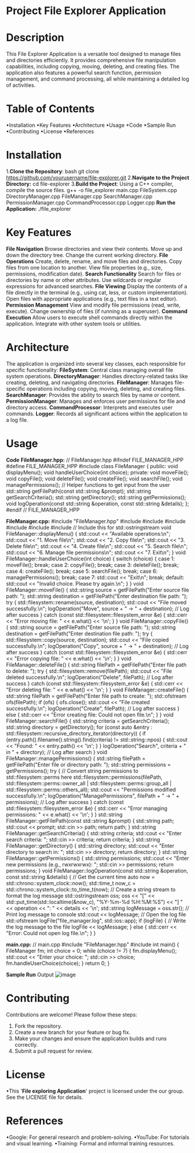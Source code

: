 #  Project File Explorer Application
# Description
This File Explorer Application is a versatile tool designed to manage files and directories efficiently. It provides comprehensive file manipulation capabilities, including copying, moving, deleting, and creating files. The application also features a powerful search function, permission management, and command processing, all while maintaining a detailed log of activities.
# Table of Contents
•Installation
•Key Features
•Architecture
•Usage
    *Code
    *Sample Run
•Contributing
•License
•References
# Installation
1.**Clone the Repository**:
bash
git clone https://github.com/yourusername/file-explorer.git
2.**Navigate to the Project Directory:**
 cd file-explorer
3.**Build the Project**:
Using a C++ compiler, compile the source files.
   g++ -o file_explorer main.cpp FileSystem.cpp DirectoryManager.cpp FileManager.cpp SearchManager.cpp PermissionManager.cpp CommandProcessor.cpp Logger.cpp
**Run the Application:**
./file_explorer
# Key Features
**File Navigation**
Browse directories and view their contents.
Move up and down the directory tree.
Change the current working directory.
**File Operations**
Create, delete, rename, and move files and directories.
Copy files from one location to another.
View file properties (e.g., size, permissions, modification date).
**Search Functionality**
Search for files or directories by name or other attributes.
Use wildcards or regular expressions for advanced searches.
**File Viewing**
Display the contents of a file directly in the terminal (e.g., using cat, less, or custom implementation).
Open files with appropriate applications (e.g., text files in a text editor).
**Permission Management**
View and modify file permissions (read, write, execute).
Change ownership of files (if running as a superuser).
**Command Execution**
Allow users to execute shell commands directly within the application.
Integrate with other system tools or utilities.
# Architecture
The application is organized into several key classes, each responsible for specific functionality:
**FileSystem**: Central class managing overall file system operations.
**DirectoryManager**: Handles directory-related tasks like creating, deleting, and navigating directories.
**FileManager**: Manages file-specific operations including copying, moving, deleting, and creating files.
**SearchManager**: Provides the ability to search files by name or content.
**PermissionManager**: Manages and enforces user permissions for file and directory access.
**CommandProcessor**: Interprets and executes user commands.
**Logger**: Records all significant actions within the application to a log file.
# Usage
**Code**
**FileManager.hpp:**
// FileManager.hpp
#ifndef FILE_MANAGER_HPP
#define FILE_MANAGER_HPP
#include <string>
class FileManager {
public:
    void displayMenu();
    void handleUserChoice(int choice);
private:
    void moveFile();
    void copyFile();
    void deleteFile();
    void createFile();
    void searchFile();
    void managePermissions();
    // Helper functions to get input from the user
    std::string getFilePath(const std::string &prompt);
    std::string getSearchCriteria();
    std::string getDirectory();
    std::string getPermissions();
    void logOperation(const std::string &operation, const std::string &details);
};
#endif // FILE_MANAGER_HPP
    
**FileManager.cpp:**
#include "FileManager.hpp"
#include <iostream>
#include <filesystem>
#include <fstream>
#include <chrono>
#include <iomanip>
#include <sstream> // Include this for std::ostringstream
void FileManager::displayMenu() {
    std::cout << "Available operations:\n";
    std::cout << "1. Move file\n";
    std::cout << "2. Copy file\n";
    std::cout << "3. Delete file\n";
    std::cout << "4. Create file\n";
    std::cout << "5. Search file\n";
    std::cout << "6. Manage file permissions\n";
    std::cout << "7. Exit\n";
}
void FileManager::handleUserChoice(int choice) {
    switch (choice) {
    case 1: moveFile(); break;
    case 2: copyFile(); break;
    case 3: deleteFile(); break;
    case 4: createFile(); break;
    case 5: searchFile(); break;
    case 6: managePermissions(); break;
    case 7: std::cout << "Exit\n"; break;
    default: std::cout << "Invalid choice. Please try again.\n";
    }
}
void FileManager::moveFile() {
    std::string source = getFilePath("Enter source file path: ");
    std::string destination = getFilePath("Enter destination file path: ");
    try {
        std::filesystem::rename(source, destination);
        std::cout << "File moved successfully.\n";
        logOperation("Move", source + " -> " + destination); // Log after success
    } catch (const std::filesystem::filesystem_error &e) {
        std::cerr << "Error moving file: " << e.what() << '\n';
    }
}
void FileManager::copyFile() {
    std::string source = getFilePath("Enter source file path: ");
    std::string destination = getFilePath("Enter destination file path: ");
    try {
        std::filesystem::copy(source, destination);
        std::cout << "File copied successfully.\n";
        logOperation("Copy", source + " -> " + destination); // Log after success
    } catch (const std::filesystem::filesystem_error &e) {
        std::cerr << "Error copying file: " << e.what() << '\n';
    }
}
void FileManager::deleteFile() {
    std::string filePath = getFilePath("Enter file path to delete: ");
    try {
        std::filesystem::remove(filePath);
        std::cout << "File deleted successfully.\n";
        logOperation("Delete", filePath); // Log after success
    } catch (const std::filesystem::filesystem_error &e) {
        std::cerr << "Error deleting file: " << e.what() << '\n';
    }
}
void FileManager::createFile() {
    std::string filePath = getFilePath("Enter file path to create: ");
    std::ofstream ofs(filePath);
    if (ofs) {
        ofs.close();
        std::cout << "File created successfully.\n";
        logOperation("Create", filePath); // Log after success
    } else {
        std::cerr << "Error creating file: Could not open file.\n";
    }
}
void FileManager::searchFile() {
    std::string criteria = getSearchCriteria();
    std::string directory = getDirectory();
    for (const auto &entry : std::filesystem::recursive_directory_iterator(directory)) {
        if (entry.path().filename().string().find(criteria) != std::string::npos) {
            std::cout << "Found: " << entry.path() << '\n';
        }
    }
    logOperation("Search", criteria + " in " + directory); // Log after search
}
void FileManager::managePermissions() {
    std::string filePath = getFilePath("Enter file or directory path: ");
    std::string permissions = getPermissions();
    try {
        // Convert string permissions to std::filesystem::perms here
        std::filesystem::permissions(filePath,
                                     std::filesystem::perms::owner_all | 
                                     std::filesystem::perms::group_all | 
                                     std::filesystem::perms::others_all);
        std::cout << "Permissions modified successfully.\n";
        logOperation("ManagePermissions", filePath + " -> " + permissions); // Log after success
    } catch (const std::filesystem::filesystem_error &e) {
        std::cerr << "Error managing permissions: " << e.what() << '\n';
    }
}
std::string FileManager::getFilePath(const std::string &prompt) {
    std::string path;
    std::cout << prompt;
    std::cin >> path;
    return path;
}
std::string FileManager::getSearchCriteria() {
    std::string criteria;
    std::cout << "Enter search criteria: ";
    std::cin >> criteria;
    return criteria;
}
std::string FileManager::getDirectory() {
    std::string directory;
    std::cout << "Enter directory to search in: ";
    std::cin >> directory;
    return directory;
}
std::string FileManager::getPermissions() {
    std::string permissions;
    std::cout << "Enter new permissions (e.g., rwxrwxrwx): ";
    std::cin >> permissions;
    return permissions;
}
void FileManager::logOperation(const std::string &operation, const std::string &details) {
    // Get the current time
    auto now = std::chrono::system_clock::now();
    std::time_t now_c = std::chrono::system_clock::to_time_t(now);
    // Create a string stream to format the log message
    std::ostringstream oss;
     oss << "[" << std::put_time(std::localtime(&now_c), "%Y-%m-%d %H:%M:%S") << "] " <<
           operation << ": " << details << '\n';
    std::string logMessage = oss.str();
    // Print log message to console
    std::cout << logMessage;
    // Open the log file
    std::ofstream logFile("file_manager.log", std::ios::app);
    if (logFile) {
        // Write the log message to the file
        logFile << logMessage;
    } else {
        std::cerr << "Error: Could not open log file.\n";
    }
}


**main.cpp:**
// main.cpp
#include "FileManager.hpp"
#include <iostream>
int main() {
    FileManager fm;
    int choice = 0;
    while (choice != 7) {
        fm.displayMenu();
        std::cout << "Enter your choice: ";
        std::cin >> choice;
        fm.handleUserChoice(choice);
    }
    return 0;
}


**Sample Run**
Output
![image](https://github.com/user-attachments/assets/4ed2e5df-4b44-45ee-8c45-63195f1ef467)

# Contributing
Contributions are welcome! Please follow these steps:
1. Fork the repository.
2. Create a new branch for your feature or bug fix.
3. Make your changes and ensure the application builds and runs correctly.
4. Submit a pull request for review.

# License
•This '**File exploring Application**' project is licensed under the our group. See the LICENSE file for details.
# References
•Google: For general research and problem-solving.
•YouTube: For tutorials and visual learning.
•Training: Formal and informal training resources.
